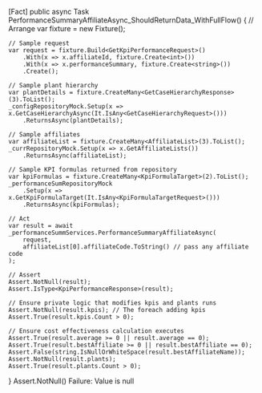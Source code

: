 [Fact]
public async Task PerformanceSummaryAffiliateAsync_ShouldReturnData_WithFullFlow()
{
    // Arrange
    var fixture = new Fixture();

    // Sample request
    var request = fixture.Build<GetKpiPerformanceRequest>()
        .With(x => x.affiliateId, fixture.Create<int>())
        .With(x => x.performanceSummary, fixture.Create<string>())
        .Create();

    // Sample plant hierarchy
    var plantDetails = fixture.CreateMany<GetCaseHierarchyResponse>(3).ToList();
    _configRepositoryMock.Setup(x => x.GetCaseHierarchyAsync(It.IsAny<GetCaseHierarchyRequest>()))
        .ReturnsAsync(plantDetails);

    // Sample affiliates
    var affiliateList = fixture.CreateMany<AffiliateList>(3).ToList();
    _currRepositoryMock.Setup(x => x.GetAffiliateLists())
        .ReturnsAsync(affiliateList);

    // Sample KPI formulas returned from repository
    var kpiFormulas = fixture.CreateMany<KpiFormulaTarget>(2).ToList();
    _performanceSumRepositoryMock
        .Setup(x => x.GetKpiFormulaTarget(It.IsAny<KpiFormulaTargetRequest>()))
        .ReturnsAsync(kpiFormulas);

    // Act
    var result = await _performanceSummServices.PerformanceSummaryAffiliateAsync(
        request,
        affiliateList[0].affiliateCode.ToString() // pass any affiliate code
    );

    // Assert
    Assert.NotNull(result);
    Assert.IsType<KpiPerformanceResponse>(result);

    // Ensure private logic that modifies kpis and plants runs
    Assert.NotNull(result.kpis); // The foreach adding kpis
    Assert.True(result.kpis.Count > 0);

    // Ensure cost effectiveness calculation executes
    Assert.True(result.average >= 0 || result.average == 0);
    Assert.True(result.bestAffiliate >= 0 || result.bestAffiliate == 0);
    Assert.False(string.IsNullOrWhiteSpace(result.bestAffiliateName));
    Assert.NotNull(result.plants);
    Assert.True(result.plants.Count > 0);
}
 Assert.NotNull() Failure: Value is null
